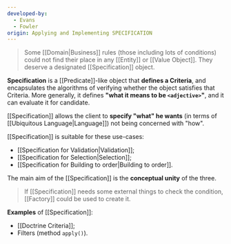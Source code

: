 ```yaml
---
developed-by:
  - Evans
  - Fowler
origin: Applying and Implementing SPECIFICATION
---
```

> Some [[Domain|Business]] rules (those including lots of conditions) could not find their place in any [[Entity]] or [[Value Object]]. They deserve a designated [[Specification]] object.

**Specification** is a [[Predicate]]-like object that **defines a Criteria**, and encapsulates the algorithms of verifying whether the object satisfies that Criteria. More generally, it defines **"what it means to be `<adjective>`"**, and it can evaluate it for candidate.

[[Specification]] allows the client to **specify "what" he wants** (in terms of [[Ubiquitous Language|Language]]) not being concerned with "how".

[[Specification]] is suitable for these use-cases:
- [[Specification for Validation|Validation]];
- [[Specification for Selection|Selection]];
- [[Specification for Building to order|Building to order]].

The main aim of the [[Specification]] is the **conceptual unity** of the three.

> If [[Specification]] needs some external things to check the condition, [[Factory]] could be used to create it.

**Examples** of [[Specification]]:
- [[Doctrine Criteria]];
- Filters (method `apply()`).

